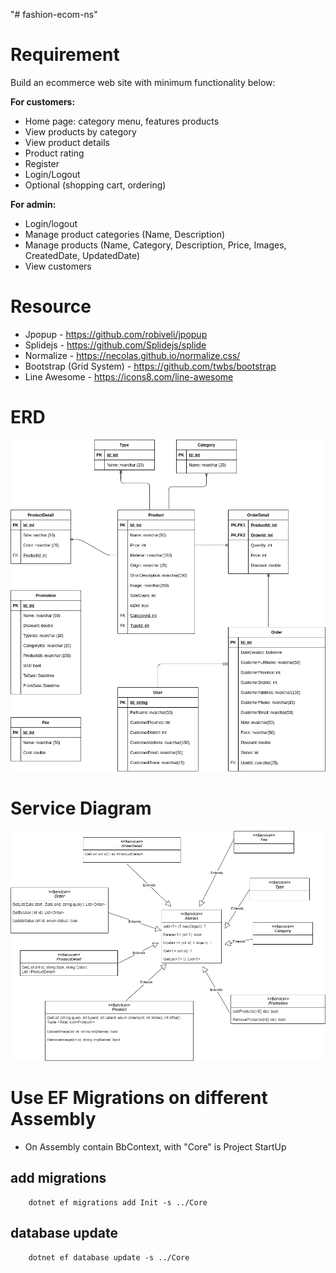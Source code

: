 "# fashion-ecom-ns"

# Requirement

Build an ecommerce web site with minimum functionality below:

**For customers:**

- Home page: category menu, features products
- View products by category
- View product details
- Product rating
- Register
- Login/Logout
- Optional (shopping cart, ordering)

**For admin:**

- Login/logout
- Manage product categories (Name, Description)
- Manage products (Name, Category, Description, Price, Images, CreatedDate, UpdatedDate)
- View customers

# Resource

- Jpopup - https://github.com/robiveli/jpopup
- Splidejs - https://github.com/Splidejs/splide
- Normalize - https://necolas.github.io/normalize.css/
- Bootstrap (Grid System) - https://github.com/twbs/bootstrap
- Line Awesome - https://icons8.com/line-awesome

# ERD
![Image Erd](https://github.com/vtoan/fashion-ecom-ns/blob/doc/docs/fashion_ns_ecom_db.png)

# Service Diagram
![Image Service](https://github.com/vtoan/fashion-ecom-ns/blob/doc/docs/service%20diagram.png)

# Use EF Migrations on different Assembly
- On Assembly contain BbContext, with "Core" is Project StartUp
## add migrations
```
    dotnet ef migrations add Init -s ../Core
```
## database update
```
    dotnet ef database update -s ../Core
```



